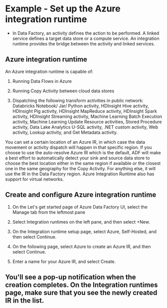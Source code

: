 # Example - Set up the Azure integration runtime

- In Data Factory, an activity defines the action to be performed. A linked service defines a target data store or a compute service. An integration runtime provides the bridge between the activity and linked services.

## Azure integration runtime
An Azure integration runtime is capable of:

1. Running Data Flows in Azure

2. Running Copy Activity between cloud data stores

3. Dispatching the following transform activities in public network: Databricks Notebook/ Jar/ Python activity, HDInsight Hive activity, HDInsight Pig activity, HDInsight MapReduce activity, HDInsight Spark activity, HDInsight Streaming activity, Machine Learning Batch Execution activity, Machine Learning Update Resource activities, Stored Procedure activity, Data Lake Analytics U-SQL activity, .NET custom activity, Web activity, Lookup activity, and Get Metadata activity.

You can set a certain location of an Azure IR, in which case the data movement or activity dispatch will happen in that specific region. If you choose to use the auto-resolve Azure IR which is the default, ADF will make a best effort to automatically detect your sink and source data store to choose the best location either in the same region if available or the closest one in the same geography for the Copy Activity. For anything else, it will use the IR in the Data Factory region. Azure Integration Runtime also has support for virtual networks.

## Create and configure Azure integration runtime

1. On the Let's get started page of Azure Data Factory UI, select the Manage tab from the leftmost pane

2. Select Integration runtimes on the left pane, and then select +New.

3. On the Integration runtime setup page, select Azure, Self-Hosted, and then select Continue.

4. On the following page, select Azure to create an Azure IR, and then select Continue.

5. Enter a name for your Azure IR, and select Create.

## You'll see a pop-up notification when the creation completes. On the Integration runtimes page, make sure that you see the newly created IR in the list.